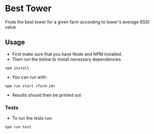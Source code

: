 # Best Tower
Finds the best tower for a given farm according to tower's average RSSI value

## Usage
* First make sure that you have Node and NPM installed.
* Then run the below to install necessary dependencies
```shell
npm install
```
* You can run with:
```shell
npm run start <farm-id>
```
* Results should then be printed out

### Tests
* To run the tests run:
```shell
npm run test
```